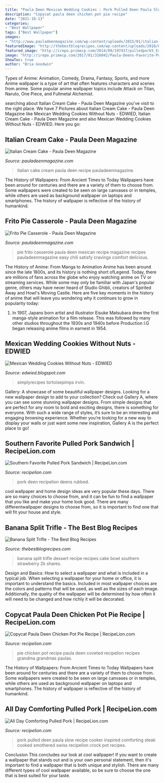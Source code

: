 ```yaml
---
title: "Paula Deen Mexican Wedding Cookies : Pork Pulled Deen Paula Slow Recipe Cooker Inspired Comforting Steak Cooked Smothered Swiss Recipelion Crock Pot Recipes"
description: "Copycat paula deen chicken pot pie recipe"
date: "2021-10-13"
categories:
- "Best Wallpaper"
tags: ["Best Wallpaper"]
images:
- "http://www.pauladeenmagazine.com/wp-content/uploads/2015/01/italian-cream-cake.jpg"
featuredImage: "http://thebestblogrecipes.com/wp-content/uploads/2016/06/editedBananaSplitTrifleIMG_6266-680x1020.jpg"
featured_image: "http://irepo.primecp.com/2014/09/197437/pulledpork5_ExtraLarge1000_ID-749731.jpg?v=749731"
image: "http://irepo.primecp.com/2017/01/316042/Paula-Deens-Favorite-Pulled-Pork-Sandwich-1_ExtraLarge1000_ID-2063789.jpg?v=2063789"
ShowToc: true
author: "Bria Goodwin"
---
```



Types of Anime: Animation, Comedy, Drama, Fantasy, Sports, and more
Anime wallpaper is a type of art that often features characters and scenes from anime. Some popular anime wallpaper topics include Attack on Titan, Naruto, One Piece, and Fullmetal Alchemist.

	

		
searching about Italian Cream Cake - Paula Deen Magazine you've visit to the right place. We have 7 Pictures about Italian Cream Cake - Paula Deen Magazine like Mexican Wedding Cookies Without Nuts - EDWIED, Italian Cream Cake - Paula Deen Magazine and also Mexican Wedding Cookies Without Nuts - EDWIED. Here you go:
		
    
## Italian Cream Cake - Paula Deen Magazine

<img loading=lazy src="http://www.pauladeenmagazine.com/wp-content/uploads/2015/01/italian-cream-cake.jpg" onerror="this.onerror=null;this.src='https://tse1.mm.bing.net/th?id=OIP.94lTPGMig5ZZIJ1yBytPfQHaHa&amp;pid=15.1';" alt="Italian Cream Cake - Paula Deen Magazine">

_Source: pauladeenmagazine.com_

>italian cake cream paula deen recipe pauladeenmagazine. 

	

The History of Wallpapers: From Ancient Times to Today
Wallpapers have been around for centuries and there are a variety of them to choose from. Some wallpapers were created to be seen on large canvases or in temples, while others are used as background wallpaper on laptops and smartphones. The history of wallpaper is reflective of the history of humankind.

    
## Frito Pie Casserole - Paula Deen Magazine

<img loading=lazy src="https://www.pauladeenmagazine.com/wp-content/uploads/2014/12/frito-pie-casserole.jpg" onerror="this.onerror=null;this.src='https://tse4.mm.bing.net/th?id=OIP.io3QlvQTIcCgMsHcP1QP2AHaHa&amp;pid=15.1';" alt="Frito Pie Casserole - Paula Deen Magazine">

_Source: pauladeenmagazine.com_

>pie frito casserole paula deen mexican recipe magazine recipes pauladeenmagazine easy chili satisfy cravings comfort delicious. 

	

The History of Anime: From Manga to Animation
Anime has been around since the late 1800s, and its history is nothing short ofLegend. Today, there are millions of fans across the globe who enjoy watching anime on TV or streaming services. While some may only be familiar with Japan's popular genre, others may have never heard of Studio Ghibli, creators of Spirited Away and Howl's Moving Castle. Here are five key moments in the history of anime that will leave you wondering why it continues to grow in popularity today:
1) In 1907, Japans born artist and illustrator Eisuke Matsubara drew the first manga-style animation for a film release. This was followed by many other studios throughout the 1930s and 1940s before Production I.G began releasing anime films in earnest in 1954.

    
## Mexican Wedding Cookies Without Nuts - EDWIED

<img loading=lazy src="https://i.pinimg.com/originals/04/9d/8d/049d8d07f585a4bbac1b9fadfac2489f.jpg" onerror="this.onerror=null;this.src='https://tse2.mm.bing.net/th?id=OIP.zv8Sbc0M9y0JR_CykyDn3AHaLH&amp;pid=15.1';" alt="Mexican Wedding Cookies Without Nuts - EDWIED">

_Source: edwied.blogspot.com_

>simplyrecipes tortoisepimps irvin. 

	

Gallery: A showcase of some beautiful wallpaper designs.
Looking for a new wallpaper design to add to your collection? Check out Gallery A, where you can see some stunning wallpaper designs. From simple designs that are perfect for any room to bold and exciting designs, there is something for everyone. With such a wide range of styles, it’s sure to be an interesting and engaging browsing experience. Whether you’re looking for a new way to display your walls or just want some new inspiration, Gallery A is the perfect place to go!





	
	
    
## Southern Favorite Pulled Pork Sandwich | RecipeLion.com

<img loading=lazy src="http://irepo.primecp.com/2017/01/316042/Paula-Deens-Favorite-Pulled-Pork-Sandwich-1_ExtraLarge1000_ID-2063789.jpg?v=2063789" onerror="this.onerror=null;this.src='https://tse3.mm.bing.net/th?id=OIP.qCcKAh9y-FxEJaJEp1gyDwHaE8&amp;pid=15.1';" alt="Southern Favorite Pulled Pork Sandwich | RecipeLion.com">

_Source: recipelion.com_

>pork deen recipelion deens rubbed. 

	

cool wallpaper and home design ideas are very popular these days. There are so many choices to choose from, and it can be fun to find a wallpaper that you like and make your home look good. There are many differentwallpaper designs to choose from, so it is important to find one that will fit your house and style.

    
## Banana Split Trifle - The Best Blog Recipes

<img loading=lazy src="http://thebestblogrecipes.com/wp-content/uploads/2016/06/editedBananaSplitTrifleIMG_6266-680x1020.jpg" onerror="this.onerror=null;this.src='https://tse4.mm.bing.net/th?id=OIP.c-K-LEPTbDfSg39qw-8EeQHaLH&amp;pid=15.1';" alt="Banana Split Trifle - The Best Blog Recipes">

_Source: thebestblogrecipes.com_

>banana split trifle dessert recipe recipes cake bowl southern strawberry 2k shares. 

	

Design and Basics: How to select a wallpaper and what is included in a typical job.
When selecting a wallpaper for your home or office, it is important to understand the basics. Included in most wallpaper choices are the colors and patterns that will be used, as well as the sizes of each image. Additionally, the quality of the wallpaper will be determined by how often it will need to be changed and how richly it will be decorated.

    
## Copycat Paula Deen Chicken Pot Pie Recipe | RecipeLion.com

<img loading=lazy src="http://irepo.primecp.com/2019/02/402184/Paulas-Coveted-Chicken-Pot-Pie_ExtraLarge900_ID-1919331_Large600_ID-3103245.jpg?v=3103245" onerror="this.onerror=null;this.src='https://tse2.mm.bing.net/th?id=OIP.vCB4FiZq2nZXfYc9bBy5WAHaMt&amp;pid=15.1';" alt="Copycat Paula Deen Chicken Pot Pie Recipe | RecipeLion.com">

_Source: recipelion.com_

>pie chicken pot recipe paula deen coveted recipelion recipes grandma grandmas paulas. 

	

The History of Wallpapers: From Ancient Times to Today
Wallpapers have been around for centuries and there are a variety of them to choose from. Some wallpapers were created to be seen on large canvases or in temples, while others are used as background wallpaper on laptops and smartphones. The history of wallpaper is reflective of the history of humankind.

    
## All Day Comforting Pulled Pork | RecipeLion.com

<img loading=lazy src="http://irepo.primecp.com/2014/09/197437/pulledpork5_ExtraLarge1000_ID-749731.jpg?v=749731" onerror="this.onerror=null;this.src='https://tse3.mm.bing.net/th?id=OIP.hSql1SeaNzkoyESCHEjDjgHaE8&amp;pid=15.1';" alt="All Day Comforting Pulled Pork | RecipeLion.com">

_Source: recipelion.com_

>pork pulled deen paula slow recipe cooker inspired comforting steak cooked smothered swiss recipelion crock pot recipes. 

	

Conclusion
This concludes our look at cool wallpaper! If you want to create a wallpaper that stands out and is your own personal statement, then it's important to find a wallpaper that is both unique and stylish. There are many different types of cool wallpaper available, so be sure to choose the one that is best suited for your taste.

